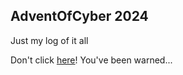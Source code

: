 ## AdventOfCyber 2024 ##
Just my log of it all

Don't click [here](./AOC2024.md)!
You've been warned...
